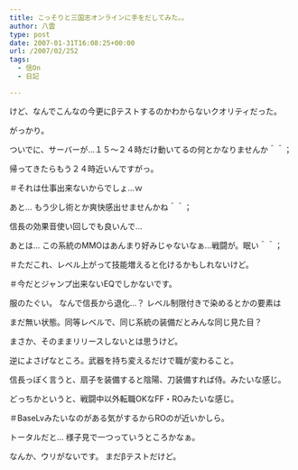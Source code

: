 ```yaml
---
title: こっそりと三国志オンラインに手をだしてみた。。
author: 八雲
type: post
date: 2007-01-31T16:08:25+00:00
url: /2007/02/252
tags:
  - 信On
  - 日記

---
```

けど、なんでこんなの今更にβテストするのかわからないクオリティだった。
  
がっかり。

ついでに、サーバーが…１５～２４時だけ動いてるの何とかなりませんか＾＾；
  
帰ってきたらもう２４時近いんですがっ。
  
＃それは仕事出来ないからでしょ…ｗ

あと… もう少し術とか爽快感出せませんかね＾＾；
  
信長の効果音使い回しでも良いんで…

あとは… この系統のMMOはあんまり好みじゃないなぁ…戦闘が。眠い＾＾；
  
＃ただこれ、レベル上がって技能増えると化けるかもしれないけど。
  
＃今だとジャンプ出来ないEQでしかないです。

服のたぐい。 なんで信長から退化…？ レベル制限付きで染めるとかの要素は
  
まだ無い状態。同等レベルで、同じ系統の装備だとみんな同じ見た目？
  
まさか、そのままリリースしないとは思うけど。

逆によさげなところ。武器を持ち変えるだけで職が変わること。
  
信長っぽく言うと、扇子を装備すると陰陽、刀装備すれば侍。みたいな感じ。
  
どっちかというと、戦闘中以外転職OKなFF・ROみたいな感じ。
  
＃BaseLvみたいなのがある気がするからROのが近いかしら。

トータルだと… 様子見で一つっていうところかなぁ。
  
なんか、ウリがないです。 まだβテストだけど。
